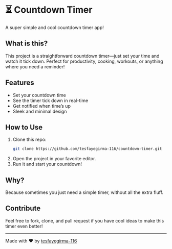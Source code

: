 # ⏳ Countdown Timer

A super simple and cool countdown timer app!

## What is this?

This project is a straightforward countdown timer—just set your time and watch it tick down. Perfect for productivity, cooking, workouts, or anything where you need a reminder!

## Features

- Set your countdown time
- See the timer tick down in real-time
- Get notified when time’s up
- Sleek and minimal design

## How to Use

1. Clone this repo:
   ```bash
   git clone https://github.com/tesfayegirma-116/countdown-timer.git
   ```
2. Open the project in your favorite editor.
3. Run it and start your countdown!

## Why?

Because sometimes you just need a simple timer, without all the extra fluff.

## Contribute

Feel free to fork, clone, and pull request if you have cool ideas to make this timer even better!

---

Made with ❤️ by [tesfayegirma-116](https://github.com/tesfayegirma-116)
